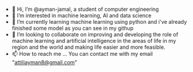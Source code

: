 - 👋 Hi, I’m @ayman-jamal, a student of computer engineering 
- 👀 I’m interested in machine learning, AI and data science
- 🌱 I’m currently learning machine learning using python and i've already finished some model as you can see in my githup
- 💞️ I’m looking to collaborate on improving and developing the role of machine learning and artificial intelligence in the areas of life in my 
      region and the world and making life easier and more feasible.
- 📫 How to reach me ... 
      You can contact me with my email "attiliayman8@gmail.com"
      

<!---
ayman-jamal/ayman-jamal is a ✨ special ✨ repository because its `README.md` (this file) appears on your GitHub profile.
You can click the Preview link to take a look at your changes.
--->

